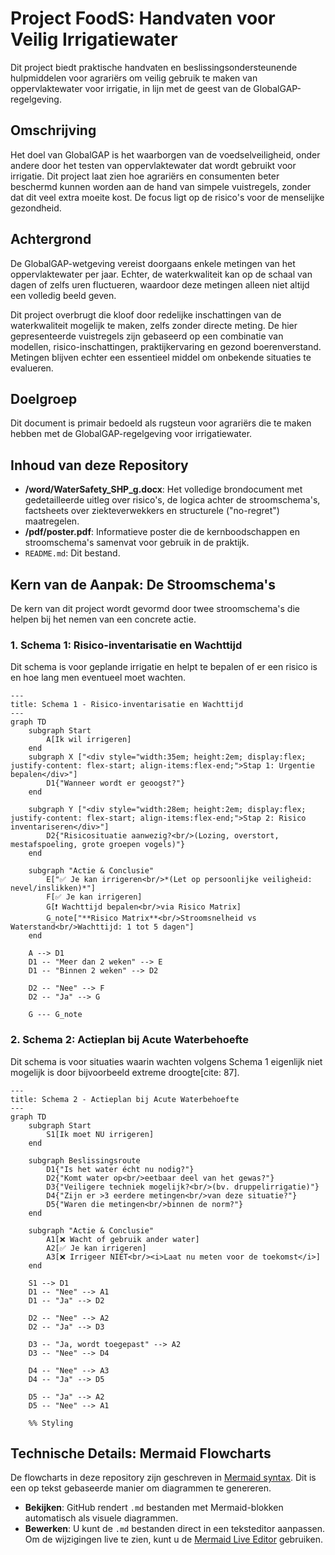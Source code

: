 # Project FoodS: Handvaten voor Veilig Irrigatiewater

Dit project biedt praktische handvaten en beslissingsondersteunende hulpmiddelen voor agrariërs om veilig gebruik te maken van oppervlaktewater voor irrigatie, in lijn met de geest van de GlobalGAP-regelgeving.

## Omschrijving

Het doel van GlobalGAP is het waarborgen van de voedselveiligheid, onder andere door het testen van oppervlaktewater dat wordt gebruikt voor irrigatie. Dit project laat zien hoe agrariërs en consumenten beter beschermd kunnen worden aan de hand van simpele vuistregels, zonder dat dit veel extra moeite kost. De focus ligt op de risico's voor de menselijke gezondheid.

## Achtergrond

De GlobalGAP-wetgeving vereist doorgaans enkele metingen van het oppervlaktewater per jaar. Echter, de waterkwaliteit kan op de schaal van dagen of zelfs uren fluctueren, waardoor deze metingen alleen niet altijd een volledig beeld geven.

Dit project overbrugt die kloof door redelijke inschattingen van de waterkwaliteit mogelijk te maken, zelfs zonder directe meting. De hier gepresenteerde vuistregels zijn gebaseerd op een combinatie van modellen, risico-inschattingen, praktijkervaring en gezond boerenverstand. Metingen blijven echter een essentieel middel om onbekende situaties te evalueren.

## Doelgroep

Dit document is primair bedoeld als rugsteun voor agrariërs die te maken hebben met de GlobalGAP-regelgeving voor irrigatiewater.

## Inhoud van deze Repository

* **/word/WaterSafety_SHP_g.docx**: Het volledige brondocument met gedetailleerde uitleg over risico's, de logica achter de stroomschema's, factsheets over ziekteverwekkers en structurele ("no-regret") maatregelen.
* **/pdf/poster.pdf**: Informatieve poster die de kernboodschappen en stroomschema's samenvat voor gebruik in de praktijk.
* `README.md`: Dit bestand.

## Kern van de Aanpak: De Stroomschema's

De kern van dit project wordt gevormd door twee stroomschema's die helpen bij het nemen van een concrete actie.

### 1. Schema 1: Risico-inventarisatie en Wachttijd
Dit schema is voor geplande irrigatie en helpt te bepalen of er een risico is en hoe lang men eventueel moet wachten.

```mermaid
---
title: Schema 1 - Risico-inventarisatie en Wachttijd
---
graph TD
    subgraph Start
        A[Ik wil irrigeren]
    end
    subgraph X ["<div style="width:35em; height:2em; display:flex; justify-content: flex-start; align-items:flex-end;">Stap 1: Urgentie bepalen</div>"]
        D1{"Wanneer wordt er geoogst?"}
    end

    subgraph Y ["<div style="width:28em; height:2em; display:flex; justify-content: flex-start; align-items:flex-end;">Stap 2: Risico inventariseren</div>"]
        D2{"Risicosituatie aanwezig?<br/>(Lozing, overstort, mestafspoeling, grote groepen vogels)"}
    end

    subgraph "Actie & Conclusie"
        E["✅ Je kan irrigeren<br/>*(Let op persoonlijke veiligheid: nevel/inslikken)*"]
        F[✅ Je kan irrigeren]
        G[❗ Wachttijd bepalen<br/>via Risico Matrix]
        G_note["**Risico Matrix**<br/>Stroomsnelheid vs Waterstand<br/>Wachttijd: 1 tot 5 dagen"]
    end

    A --> D1
    D1 -- "Meer dan 2 weken" --> E
    D1 -- "Binnen 2 weken" --> D2
    
    D2 -- "Nee" --> F
    D2 -- "Ja" --> G
    
    G --- G_note
```

### 2. Schema 2: Actieplan bij Acute Waterbehoefte
Dit schema is voor situaties waarin wachten volgens Schema 1 eigenlijk niet mogelijk is door bijvoorbeeld extreme droogte[cite: 87]. 

```mermaid
---
title: Schema 2 - Actieplan bij Acute Waterbehoefte
---
graph TD
    subgraph Start
        S1[Ik moet NU irrigeren]
    end

    subgraph Beslissingsroute
        D1{"Is het water écht nu nodig?"}
        D2{"Komt water op<br/>eetbaar deel van het gewas?"}
        D3{"Veiligere techniek mogelijk?<br/>(bv. druppelirrigatie)"}
        D4{"Zijn er >3 eerdere metingen<br/>van deze situatie?"}
        D5{"Waren die metingen<br/>binnen de norm?"}
    end

    subgraph "Actie & Conclusie"
        A1[❌ Wacht of gebruik ander water]
        A2[✅ Je kan irrigeren]
        A3[❌ Irrigeer NIET<br/><i>Laat nu meten voor de toekomst</i>]
    end
    
    S1 --> D1
    D1 -- "Nee" --> A1
    D1 -- "Ja" --> D2
    
    D2 -- "Nee" --> A2
    D2 -- "Ja" --> D3
    
    D3 -- "Ja, wordt toegepast" --> A2
    D3 -- "Nee" --> D4
    
    D4 -- "Nee" --> A3
    D4 -- "Ja" --> D5
    
    D5 -- "Ja" --> A2
    D5 -- "Nee" --> A1

    %% Styling
```

## Technische Details: Mermaid Flowcharts

De flowcharts in deze repository zijn geschreven in [Mermaid syntax](https://mermaid-js.github.io/mermaid/#/). Dit is een op tekst gebaseerde manier om diagrammen te genereren.

* **Bekijken**: GitHub rendert `.md` bestanden met Mermaid-blokken automatisch als visuele diagrammen.
* **Bewerken**: U kunt de `.md` bestanden direct in een teksteditor aanpassen. Om de wijzigingen live te zien, kunt u de [Mermaid Live Editor](https://mermaid.live) gebruiken.


